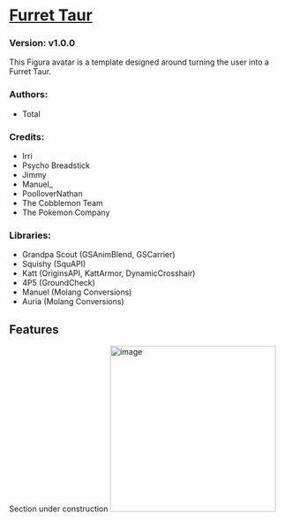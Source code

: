 # [Furret Taur](https://github.com/TotalTakeover/FiguraFurretTaurAvatar)
### Version: v1.0.0
This Figura avatar is a template designed around turning the user into a Furret Taur.

### Authors:
- Total

### Credits:
- Irri
- Psycho Breadstick
- Jimmy
- Manuel_
- PoolloverNathan
- The Cobblemon Team
- The Pokemon Company

### Libraries:
- Grandpa Scout (GSAnimBlend, GSCarrier)
- Squishy (SquAPI)
- Katt (OriginsAPI, KattArmor, DynamicCrosshair)
- 4P5 (GroundCheck)
- Manuel (Molang Conversions)
- Auria (Molang Conversions)

## Features
Section under construction
[<img src="https://img.youtube.com/vi/_zxTJ890m9g/maxresdefault.jpg" alt="image" width="300" height="auto">](https://youtu.be/_zxTJ890m9g)